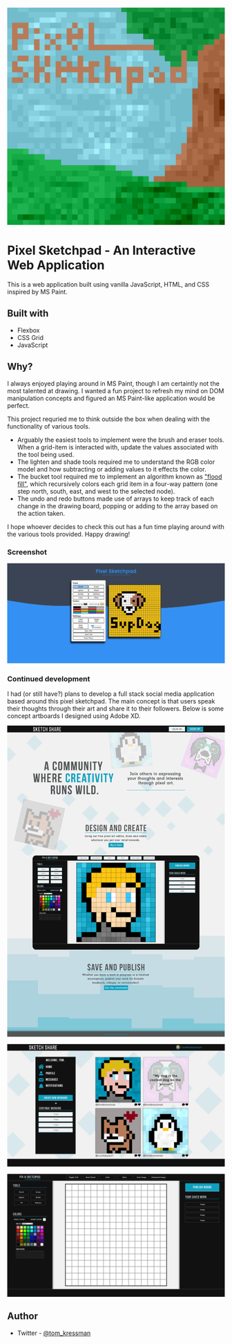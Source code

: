 ![](./images/pixel-sketchpad-drawing.png)
# Pixel Sketchpad - An Interactive Web Application

This is a web application built using vanilla JavaScript, HTML, and CSS inspired by MS Paint.

## Built with

- Flexbox
- CSS Grid
- JavaScript

## Why?

I always enjoyed playing around in MS Paint, though I am certaintly not the most talented at drawing. I wanted a fun project to refresh my mind on DOM manipulation concepts and figured an MS Paint-like application would be perfect. 

This project requried me to think outside the box when dealing with the functionality of various tools. 

- Arguably the easiest tools to implement were the brush and eraser tools. When a grid-item is interacted with, update the values associated with the tool being used.
- The lighten and shade tools required me to understand the RGB color model and how subtracting or adding values to it effects the color. 
- The bucket tool required me to implement an algorithm known as ["flood fill"](https://en.wikipedia.org/wiki/Flood_fill), which recursively colors each grid item in a four-way pattern (one step north, south, east, and west to the selected node). 
- The undo and redo buttons made use of arrays to keep track of each change in the drawing board, popping or adding to the array based on the action taken. 

I hope whoever decides to check this out has a fun time playing around with the various tools provided. Happy drawing! 

### Screenshot

![](./images/pixel-sketchpad-screenshot.png)

### Continued development

I had (or still have?) plans to develop a full stack social media application based around this pixel sketchpad. The main concept is that users speak their thoughts through their art and share it to their followers. Below is some concept artboards I designed using Adobe XD.

![](./images/sketchshare-landing.png)

![](./images/sketchshare-feed.png)

![](./images/sketchshare-editor.png)
## Author

- Twitter - [@tom_kressman](https://www.twitter.com/tom_kressman)


